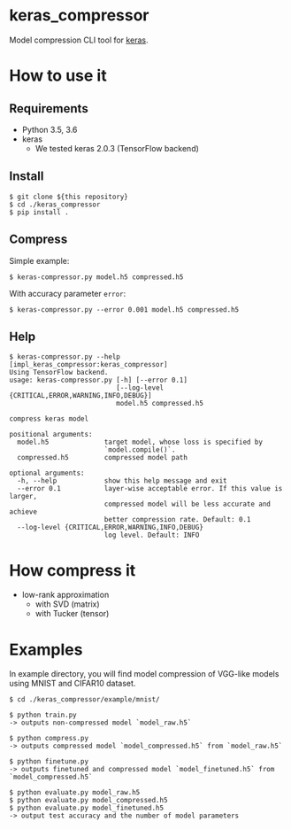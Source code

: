 # keras_compressor
Model compression CLI tool for [keras](https://github.com/fchollet/keras).

# How to use it

## Requirements
- Python 3.5, 3.6
- keras
    - We tested keras 2.0.3 (TensorFlow backend)

## Install
```
$ git clone ${this repository}
$ cd ./keras_compressor
$ pip install .
```

## Compress
Simple example:
```
$ keras-compressor.py model.h5 compressed.h5
```

With accuracy parameter `error`:
```
$ keras-compressor.py --error 0.001 model.h5 compressed.h5
```

## Help
```
$ keras-compressor.py --help                                                                               [impl_keras_compressor:keras_compressor]
Using TensorFlow backend.
usage: keras-compressor.py [-h] [--error 0.1]
                           [--log-level {CRITICAL,ERROR,WARNING,INFO,DEBUG}]
                           model.h5 compressed.h5

compress keras model

positional arguments:
  model.h5              target model, whose loss is specified by
                        `model.compile()`.
  compressed.h5         compressed model path

optional arguments:
  -h, --help            show this help message and exit
  --error 0.1           layer-wise acceptable error. If this value is larger,
                        compressed model will be less accurate and achieve
                        better compression rate. Default: 0.1
  --log-level {CRITICAL,ERROR,WARNING,INFO,DEBUG}
                        log level. Default: INFO
```

# How compress it
- low-rank approximation
  - with SVD (matrix)
  - with Tucker (tensor)

# Examples
In example directory, you will find model compression of VGG-like models using MNIST and CIFAR10 dataset.

```console
$ cd ./keras_compressor/example/mnist/

$ python train.py
-> outputs non-compressed model `model_raw.h5`

$ python compress.py
-> outputs compressed model `model_compressed.h5` from `model_raw.h5`

$ python finetune.py
-> outputs finetuned and compressed model `model_finetuned.h5` from `model_compressed.h5`

$ python evaluate.py model_raw.h5
$ python evaluate.py model_compressed.h5
$ python evaluate.py model_finetuned.h5
-> output test accuracy and the number of model parameters
```
